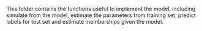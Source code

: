 This folder contains the functions useful to implement the model, including simulate from the model, estimate the parameters from training set, predict labels for test set and estimate memberships given the model.
